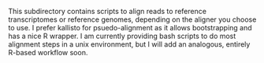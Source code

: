 This subdirectory contains scripts to align reads to reference transcriptomes or reference genomes, depending on the aligner you choose to use. I prefer kallisto for psuedo-alignment as it allows bootstrapping and has a nice R wrapper. I am currently providing bash scripts to do most alignment steps in a unix environment, but I will add an analogous, entirely R-based workflow soon.